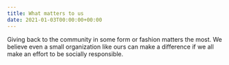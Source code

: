 ```yaml
---
title: What matters to us
date: 2021-01-03T00:00:00+00:00
---
```


Giving back to the community in some form or fashion matters the most. We believe even a small organization like ours can make a difference if we all make an effort to be socially responsible.